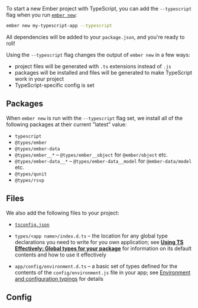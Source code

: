 To start a new Ember project with TypeScript, you can add the `--typescript` flag when you run [`ember new`](../../getting-started/quick-start):

```bash
ember new my-typescript-app --typescript
```

All dependencies will be added to your `package.json`, and you're ready to roll!

Using the `--typescript` flag changes the output of `ember new` in a few ways:

- project files will be generated with `.ts` extensions instead of `.js`
- packages will be installed and files will be generated to make TypeScript work in your project
- TypeScript-specific config is set

## Packages

When `ember new` is run with the `--typescript` flag set, we install all of the following packages at their current "latest" value:

- `typescript`
- `@types/ember`
- `@types/ember-data`
- `@types/ember__*` – `@types/ember__object` for `@ember/object` etc.
- `@types/ember-data__*` – `@types/ember-data__model` for `@ember-data/model` etc.
- `@types/qunit`
- `@types/rsvp`

<!-- FIXME: Zoey says note about preview types and how you can probably use them if you're not using EmberData -->

## Files

We also add the following files to your project:

- [`tsconfig.json`](https://www.typescriptlang.org/docs/handbook/tsconfig-json.html)
<!-- FIXME: Link -->
- `types/<app name>/index.d.ts` – the location for any global type declarations you need to write for you own application; see [**Using TS Effectively: Global types for your package**](https://github.com/typed-ember/ember-cli-typescript/tree/3a434def8b8c8214853cea0762940ccedb2256e8/docs/getting-started/docs/ts/using-ts-effectively/README.md#global-types-for-your-package) for information on its default contents and how to use it effectively
<!-- FIXME: Link -->
- `app/config/environment.d.ts` – a basic set of types defined for the contents of the `config/environment.js` file in your app; see [Environment and configuration typings](installation.md#environment-and-configuration-typings) for details

## Config

<!-- FIXME: todo -->
